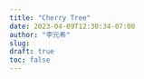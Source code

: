 ```yaml
---
title: "Cherry Tree"
date: 2023-04-09T12:30:34-07:00
author: "李元希"
slug:
draft: true
toc: false
---
```



